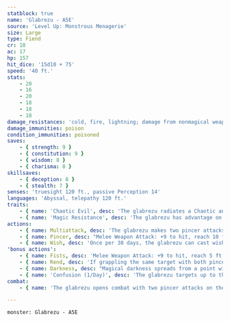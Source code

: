```yaml
---
statblock: true
name: 'Glabrezu - A5E'
source: 'Level Up: Monstrous Menagerie'
size: Large
type: Fiend
cr: 10
ac: 17
hp: 157
hit_dice: '15d10 + 75'
speed: '40 ft.'
stats:
    - 20
    - 16
    - 20
    - 18
    - 18
    - 18
damage_resistances: 'cold, fire, lightning; damage from nonmagical weapons'
damage_immunities: poison
condition_immunities: poisoned
saves:
    - { strength: 9 }
    - { constitution: 9 }
    - { wisdom: 8 }
    - { charisma: 8 }
skillsaves:
    - { deception: 8 }
    - { stealth: 7 }
senses: 'truesight 120 ft., passive Perception 14'
languages: 'Abyssal, telepathy 120 ft.'
traits:
    - { name: 'Chaotic Evil', desc: 'The glabrezu radiates a Chaotic and Evil aura.' }
    - { name: 'Magic Resistance', desc: 'The glabrezu has advantage on saving throws against spells and magical effects.' }
actions:
    - { name: Multiattack, desc: 'The glabrezu makes two pincer attacks.' }
    - { name: Pincer, desc: "Melee Weapon Attack: +9 to hit, reach 10 ft., one target. Hit: 16 (2d10 + 5) bludgeoning damage. If the target is a Medium or smaller creature, it is grappled (escape DC 17). The glabrezu has two pincers, each of which can grapple one target. While grappling a target, a pincer can't attack a different target. If the same creature is grappled by both of the glabrezu's pincers, it must escape from each of them separately." }
    - { name: Wish, desc: 'Once per 30 days, the glabrezu can cast wish for a mortal, using no material components. Before doing so, it will demand that the mortal commit a terribly evil act or make a painful sacrifice.' }
'bonus actions':
    - { name: Fists, desc: 'Melee Weapon Attack: +9 to hit, reach 5 ft., one target. Hit: 10 (2d4 + 5) bludgeoning damage.' }
    - { name: Rend, desc: 'If grappling the same target with both pincers, the glabrezu rips at the target, ending both grapples and dealing 27 (4d10 + 5) slashing damage. If this damage reduces a creature to 0 hit points, it dies and is torn in half.' }
    - { name: Darkness, desc: "Magical darkness spreads from a point within 30 feet, filling a 15-foot-radius sphere and spreading around corners. It remains for 1 minute, until the glabrezu dismisses it, or until the glabrezu uses this ability again. A creature with darkvision can't see through this darkness, and nonmagical light can't illuminate it." }
    - { name: 'Confusion (1/Day)', desc: 'The glabrezu targets up to three creatures within 90 feet. Each target makes a DC 16 Wisdom saving throw, becoming confused for 1 minute on a failure. A target repeats this saving throw at the end of each of its turns, ending the effect on itself on a success.' }
combat:
    - { name: 'The glabrezu opens combat with two pincer attacks on the same target', desc: 'It uses Rend whenever it can. It uses Confusion to disrupt ranged attackers. When surrounded by melee attackers, it uses Darkness, relying on its truesight to fight at an advantage. The glabrezu fights until it believes it has no chance of victory, and then offers treasure and favors in exchange for a cease fire.' }

---
```

```statblock
monster: Glabrezu - A5E
```
